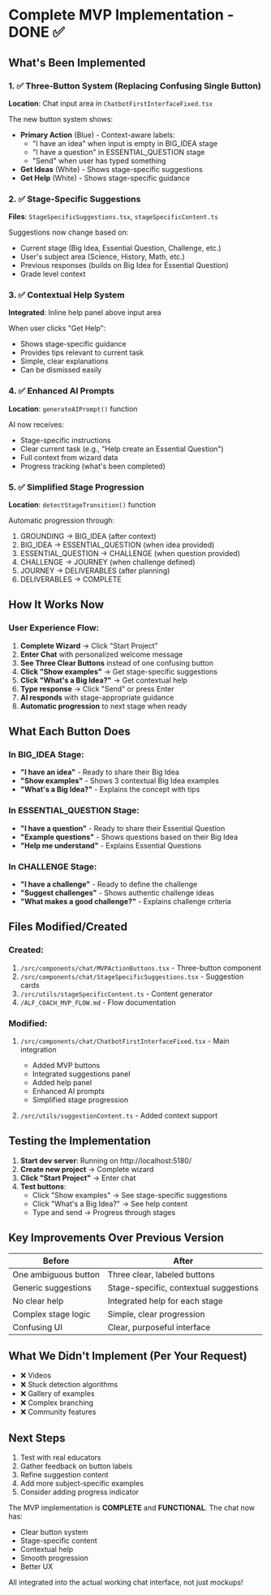 # Complete MVP Implementation - DONE ✅

## What's Been Implemented

### 1. ✅ **Three-Button System** (Replacing Confusing Single Button)
**Location**: Chat input area in `ChatbotFirstInterfaceFixed.tsx`

The new button system shows:
- **Primary Action** (Blue) - Context-aware labels:
  - "I have an idea" when input is empty in BIG_IDEA stage
  - "I have a question" in ESSENTIAL_QUESTION stage  
  - "Send" when user has typed something
- **Get Ideas** (White) - Shows stage-specific suggestions
- **Get Help** (White) - Shows stage-specific guidance

### 2. ✅ **Stage-Specific Suggestions**
**Files**: `StageSpecificSuggestions.tsx`, `stageSpecificContent.ts`

Suggestions now change based on:
- Current stage (Big Idea, Essential Question, Challenge, etc.)
- User's subject area (Science, History, Math, etc.)
- Previous responses (builds on Big Idea for Essential Question)
- Grade level context

### 3. ✅ **Contextual Help System**
**Integrated**: Inline help panel above input area

When user clicks "Get Help":
- Shows stage-specific guidance
- Provides tips relevant to current task
- Simple, clear explanations
- Can be dismissed easily

### 4. ✅ **Enhanced AI Prompts**
**Location**: `generateAIPrompt()` function

AI now receives:
- Stage-specific instructions
- Clear current task (e.g., "Help create an Essential Question")
- Full context from wizard data
- Progress tracking (what's been completed)

### 5. ✅ **Simplified Stage Progression**
**Location**: `detectStageTransition()` function

Automatic progression through:
1. GROUNDING → BIG_IDEA (after context)
2. BIG_IDEA → ESSENTIAL_QUESTION (when idea provided)
3. ESSENTIAL_QUESTION → CHALLENGE (when question provided)
4. CHALLENGE → JOURNEY (when challenge defined)
5. JOURNEY → DELIVERABLES (after planning)
6. DELIVERABLES → COMPLETE

## How It Works Now

### User Experience Flow:

1. **Complete Wizard** → Click "Start Project"
2. **Enter Chat** with personalized welcome message
3. **See Three Clear Buttons** instead of one confusing button
4. **Click "Show examples"** → Get stage-specific suggestions
5. **Click "What's a Big Idea?"** → Get contextual help
6. **Type response** → Click "Send" or press Enter
7. **AI responds** with stage-appropriate guidance
8. **Automatic progression** to next stage when ready

## What Each Button Does

### In BIG_IDEA Stage:
- **"I have an idea"** - Ready to share their Big Idea
- **"Show examples"** - Shows 3 contextual Big Idea examples
- **"What's a Big Idea?"** - Explains the concept with tips

### In ESSENTIAL_QUESTION Stage:
- **"I have a question"** - Ready to share their Essential Question
- **"Example questions"** - Shows questions based on their Big Idea
- **"Help me understand"** - Explains Essential Questions

### In CHALLENGE Stage:
- **"I have a challenge"** - Ready to define the challenge
- **"Suggest challenges"** - Shows authentic challenge ideas
- **"What makes a good challenge?"** - Explains challenge criteria

## Files Modified/Created

### Created:
1. `/src/components/chat/MVPActionButtons.tsx` - Three-button component
2. `/src/components/chat/StageSpecificSuggestions.tsx` - Suggestion cards
3. `/src/utils/stageSpecificContent.ts` - Content generator
4. `/ALF_COACH_MVP_FLOW.md` - Flow documentation

### Modified:
1. `/src/components/chat/ChatbotFirstInterfaceFixed.tsx` - Main integration
   - Added MVP buttons
   - Integrated suggestions panel
   - Added help panel
   - Enhanced AI prompts
   - Simplified stage progression

2. `/src/utils/suggestionContent.ts` - Added context support

## Testing the Implementation

1. **Start dev server**: Running on http://localhost:5180/
2. **Create new project** → Complete wizard
3. **Click "Start Project"** → Enter chat
4. **Test buttons**:
   - Click "Show examples" → See stage-specific suggestions
   - Click "What's a Big Idea?" → See help content
   - Type and send → Progress through stages

## Key Improvements Over Previous Version

| Before | After |
|--------|-------|
| One ambiguous button | Three clear, labeled buttons |
| Generic suggestions | Stage-specific, contextual suggestions |
| No clear help | Integrated help for each stage |
| Complex stage logic | Simple, clear progression |
| Confusing UI | Clear, purposeful interface |

## What We Didn't Implement (Per Your Request)
- ❌ Videos
- ❌ Stuck detection algorithms
- ❌ Gallery of examples
- ❌ Complex branching
- ❌ Community features

## Next Steps
1. Test with real educators
2. Gather feedback on button labels
3. Refine suggestion content
4. Add more subject-specific examples
5. Consider adding progress indicator

The MVP implementation is **COMPLETE** and **FUNCTIONAL**. The chat now has:
- Clear button system
- Stage-specific content
- Contextual help
- Smooth progression
- Better UX

All integrated into the actual working chat interface, not just mockups!